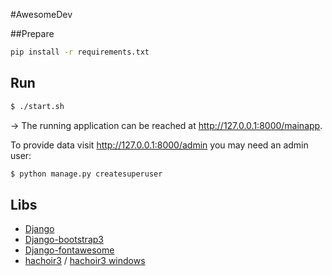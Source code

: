 #AwesomeDev

##Prepare
```bash
pip install -r requirements.txt
```

## Run
```bash
$ ./start.sh 
```
-> The running application can be reached at <http://127.0.0.1:8000/mainapp>.

To provide data visit <http://127.0.0.1:8000/admin>
you may need an admin user:
```bash
$ python manage.py createsuperuser
```

## Libs
* [Django](https://www.djangoproject.com/)
* [Django-bootstrap3](https://github.com/dyve/django-bootstrap3)
* [Django-fontawesome](https://github.com/redouane/django-fontawesome)
* [hachoir3](https://bitbucket.org/haypo/hachoir3) / [hachoir3 windows](https://pypi.python.org/pypi/hachoir3-superdesk/3.0a1.post2)

